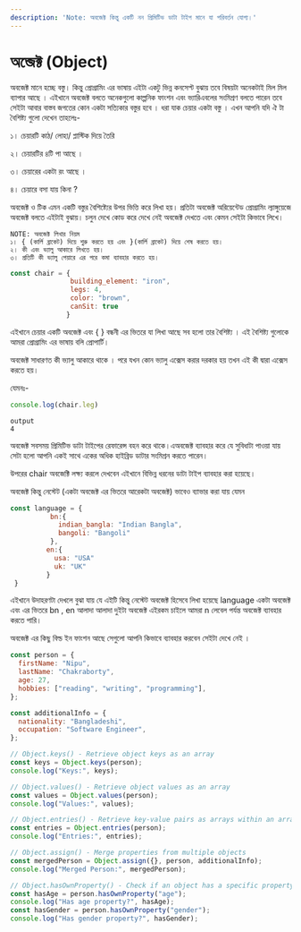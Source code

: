 ```yaml
---
description: 'Note: অবজেক্ট কিন্তু একটি নন প্রিমিটিভ ডাটা টাইপ মানে যা পরিবর্তন যোগ্য।'
---
```


# অব্জেক্ট (Object)

অবজেক্ট মানে হচ্ছে বস্তু। কিন্তু প্রোগ্রামিং এর ভাষায় এইটা একটু ভিন্ন কনসেপ্ট বুঝায় তবে বিষয়টা অনেকটাই মিল মিল ব্যাপার আছে । এইখানে অবজেক্ট বলতে অনেকগুলো কাল্পনিক ফাংশন এবং ভ্যারিএবলের সংমিশ্রণ বলতে পারেন তবে সেইটা আবার বাস্তব জগতের কোন একটা সত্যিকার বস্তুর হবে । ধরা যাক চেয়ার একটা বস্তু । এখন আপনি যদি ঐ টা বৈশিষ্ট্য গুলো দেখেন তাহলেঃ-

১। চেয়ারটি কাঠ/ লোহা/ প্লাস্টিক দিয়ে তৈরি&#x20;

২। চেয়ারটির ৪টি পা আছে ।

৩। চেয়ারের একটা রং আছে ।

৪। চেয়ারে বসা যায় কিনা ?



অবজেক্ট ও টিক এমন একটি বস্তুর বৈশিষ্ট্যের উপর ভিত্তি করে লিখা হয়। প্রতিটা অবজেক্ট অরিয়েন্টেড প্রোগ্রামিং ল্যাঙ্গুয়েজে অবজেক্ট বলতে এইটাই বুঝায়। চলুন দেখে  কোড করে দেখে নেই অবজেক্ট দেখতে এবং কেমন সেইটা কিভাবে লিখে।&#x20;

```
NOTE: অবজেক্ট লিখার নিয়ম
১। { (কার্লি ব্রাকেট) দিয়ে শুরু করতে হয় এবং }(কার্লি ব্রাকেট) দিয়ে শেষ করতে হয়।
২। কী এবং ভ্যালু আকারে লিখতে হয়।
৩। প্রতিটি কী ভ্যালু পেয়ারে এর পরে কমা ব্যাবহার করতে হয়। 
```



```javascript
const chair = {
               building_element: "iron",
               legs: 4,
               color: "brown",
               canSit: true
              }
```

এইখানে চেয়ার একটি অবজেক্ট এবং { } বন্ধনী এর ভিতরে যা লিখা আছে সব হলো তার বৈশিষ্ট্য । এই বৈশিষ্ট্য গুলোকে আমরা প্রোগ্রামিং এর ভাষায় বলি প্রোপার্টি। &#x20;

অবজেক্ট সাধারণত কী ভ্যালু আকারে থাকে । পরে যখন কোন ভ্যালু  এক্সেস করার দরকার হয় তখন এই কী দ্বারা এক্সেস করতে হয়।&#x20;

যেমনঃ-&#x20;

```javascript
console.log(chair.leg)
```

```
output
4
```

অবজেক্ট সবসময় প্রিমিটিভ ডাটা টাইপের  রেফারেন্স বহন করে থাকে।এঅবজেক্ট ব্যাবহার করে যে সুবিধাটা পাওয়া যায় সেটা হলো আপনি একই সাথে একের অধিক হাইব্রিড ডাটার সংমিশ্রন করতে পারেন।

উপরের chair অবজেক্টি লক্ষ্য করলে দেখবেন এইখানে বিভিন্ন ধরনের ডাটা টাইপ ব্যাবহার করা হয়েছে।

অবজেক্ট কিন্তু নেস্টেট (একটা অবজেক্ট এর ভিতরে আরেকটা অবজেক্ট) ভাবেও ব্যাভার করা যায় যেমন&#x20;

```javascript
const language = {
          bn:{
            indian_bangla: "Indian Bangla",
            bangoli: "Bangoli"
          },
         en:{
           usa: "USA"
           uk: "UK"
         }
 }
```

এইখানে উদাহরণটা দেখলে বুঝা যায় যে এইটি কিন্তু নেস্টেট অবজেক্ট হিসেবে লিখা হয়েছে  language একটা অবজেক্ট এবং এর ভিতরে bn , en আলাদা আলাদা দুইটা অবজেক্ট এইরকম চাইলে আমরা n লেবেল পর্যন্ত অবজেক্ট ব্যাবহার করতে পারি।&#x20;

অবজেক্ট এর কিছু বিল্ড ইন ফাংশন আছে সেগুলো আপনি কিভাবে ব্যাবহার করবেন সেইটা দেখে নেই ।



```javascript
const person = {
  firstName: "Nipu",
  lastName: "Chakraborty",
  age: 27,
  hobbies: ["reading", "writing", "programming"],
};

const additionalInfo = {
  nationality: "Bangladeshi",
  occupation: "Software Engineer",
};

// Object.keys() - Retrieve object keys as an array
const keys = Object.keys(person);
console.log("Keys:", keys);

// Object.values() - Retrieve object values as an array
const values = Object.values(person);
console.log("Values:", values);

// Object.entries() - Retrieve key-value pairs as arrays within an array
const entries = Object.entries(person);
console.log("Entries:", entries);

// Object.assign() - Merge properties from multiple objects
const mergedPerson = Object.assign({}, person, additionalInfo);
console.log("Merged Person:", mergedPerson);

// Object.hasOwnProperty() - Check if an object has a specific property
const hasAge = person.hasOwnProperty("age");
console.log("Has age property?", hasAge);
const hasGender = person.hasOwnProperty("gender");
console.log("Has gender property?", hasGender);

```



